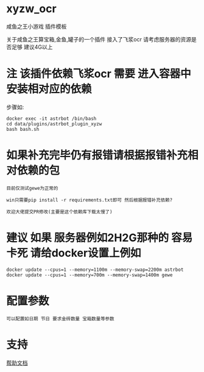 # xyzw_ocr

咸鱼之王小游戏 插件模板

关于咸鱼之王算宝箱,金鱼,罐子的一个插件 接入了飞浆ocr 请考虑服务器的资源是否足够 建议4G以上

# 注 该插件依赖飞浆ocr 需要 进入容器中安装相对应的依赖
步骤如:

    docker exec -it astrbot /bin/bash
    cd data/plugins/astrbot_plugin_xyzw
    bash bash.sh



#   如果补充完毕仍有报错请根据报错补充相对依赖的包

    目前仅测试gewe为正常的
    
    win只需要pip install -r requirements.txt即可 然后根据报错补充依赖?
    
    欢迎大佬提交PR修改(主要是这个依赖库下载太慢了)

# 建议  如果 服务器例如2H2G那种的 容易卡死  请给docker设置上例如

    docker update --cpus=1 --memory=1100m --memory-swap=2200m astrbot
    docker update --cpus=1 --memory=700m --memory-swap=1400m gewe

# 配置参数
    可以配置如日期 节日 要求金砖数量 宝箱数量等参数


# 支持

[帮助文档](https://github.com/XuYingJie-cmd/astrbot_plugin_xyzw)
